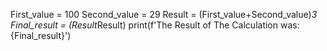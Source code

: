  First_value = 100
Second_value = 29
Result = (First_value+Second_value)*3
Final_result = (Result*Result)
print(f'The Result of The Calculation was: {Final_result}')
